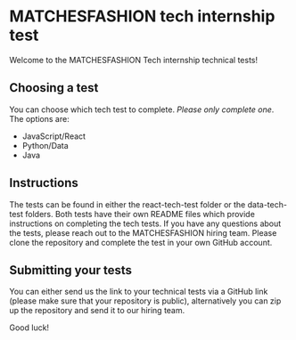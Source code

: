 # MATCHESFASHION tech internship test

Welcome to the MATCHESFASHION Tech internship technical tests!

## Choosing a test

You can choose which tech test to complete. *Please only complete one*. The options are:

- JavaScript/React
- Python/Data
- Java

## Instructions

The tests can be found in either the react-tech-test folder or the data-tech-test folders. Both tests have their own README files which provide instructions on completing the tech tests. If you have any questions about the tests, please reach out to the MATCHESFASHION hiring team. Please clone the repository and complete the test in your own GitHub account.

## Submitting your tests

You can either send us the link to your technical tests via a GitHub link (please make sure that your repository is public), alternatively you can zip up the repository and send it to our hiring team.

Good luck!
